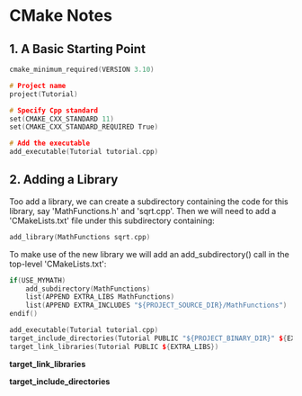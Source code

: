 # CMake Notes
## 1. A Basic Starting Point 
```cpp
cmake_minimum_required(VERSION 3.10)

# Project name
project(Tutorial)

# Specify Cpp standard
set(CMAKE_CXX_STANDARD 11)
set(CMAKE_CXX_STANDARD_REQUIRED True)

# Add the executable
add_executable(Tutorial tutorial.cpp)
```

## 2. Adding a Library
Too add a library, we can create a subdirectory containing the code for this library, say 'MathFunctions.h' and 'sqrt.cpp'. Then we will need to add a 'CMakeLists.txt' file under this subdirectory containing: 
```cpp
add_library(MathFunctions sqrt.cpp)
```

To make use of the new library we will add an add_subdirectory() call in the top-level 'CMakeLists.txt':
```cpp
if(USE_MYMATH)
	add_subdirectory(MathFunctions)
	list(APPEND EXTRA_LIBS MathFunctions)
	list(APPEND EXTRA_INCLUDES "${PROJECT_SOURCE_DIR}/MathFunctions")
endif()

add_executable(Tutorial tutorial.cpp)
target_include_directories(Tutorial PUBLIC "${PROJECT_BINARY_DIR}" ${EXTRA_INCLUDES})
target_link_libraries(Tutorial PUBLIC ${EXTRA_LIBS})
```

**target_link_libraries**

**target_include_directories**
<!--stackedit_data:
eyJoaXN0b3J5IjpbMTUyNTcyMDk2NiwtMTgyMjQxMTUyLDIzNT
kzNDAyOCwxNDU1NzY0NzU2XX0=
-->